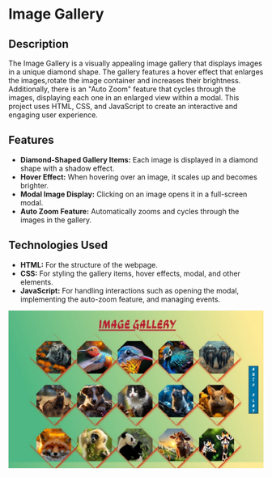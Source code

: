 # Image Gallery

## Description

The Image Gallery is a visually appealing image gallery that displays images in a unique diamond shape. The gallery features a hover effect that enlarges the images,rotate the image container and increases their brightness. Additionally, there is an "Auto Zoom" feature that cycles through the images, displaying each one in an enlarged view within a modal. This project uses HTML, CSS, and JavaScript to create an interactive and engaging user experience.

## Features

- **Diamond-Shaped Gallery Items:** Each image is displayed in a diamond shape with a shadow effect.
- **Hover Effect:** When hovering over an image, it scales up and becomes brighter.
- **Modal Image Display:** Clicking on an image opens it in a full-screen modal.
- **Auto Zoom Feature:** Automatically zooms and cycles through the images in the gallery.

## Technologies Used

- **HTML:** For the structure of the webpage.
- **CSS:** For styling the gallery items, hover effects, modal, and other elements.
- **JavaScript:** For handling interactions such as opening the modal, implementing the auto-zoom feature, and managing events.

![Image Gallery](images/ImageGallery.jpeg)

